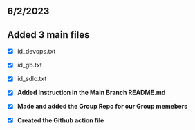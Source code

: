 ## 6/2/2023

## Added 3 main files

- [x] id_devops.txt
- [x] id_gb.txt
- [x] id_sdlc.txt

- [x] **Added Instruction in the Main Branch README.md**

- [x] **Made and added the Group Repo for our Group memebers**

- [x] **Created the Github action file**
